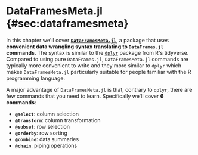 # DataFramesMeta.jl {#sec:dataframesmeta}

In this chapter we'll cover [**`DataFramesMeta.jl`**](https://juliadata.github.io/DataFramesMeta.jl/stable/),
a package that uses **convenient data wrangling syntax translating to `DataFrames.jl` commands**.
The syntax is similar to the [`dplyr`](https://dplyr.tidyverse.org) package from R's tidyverse.
Compared to using pure `DataFrames.jl`, `DataFramesMeta.jl` commands are typically more convenient to write and they more similar to `dplyr` which makes `DataFramesMeta.jl` particularly suitable for people familiar with the R programming language.

A major advantage of `DataFramesMeta.jl` is that,
contrary to `dplyr`,
there are few commands that you need to learn.
Specifically we'll cover **6 commands**:

- **`@select`**: column selection
- **`@transform`**: column transformation
- **`@subset`**: row selection
- **`@orderby`**: row sorting
- **`@combine`**: data summaries
- **`@chain`**: piping operations
